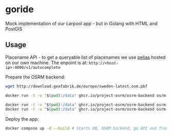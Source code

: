 # goride

Mock implementation of our carpool app - but in Golang with HTML and PostGIS

## Usage

Placename API - to get a queryable list of placenames we use [pelias](https://github.com/pelias/pelias) hosted on our own machine.
The enpoint is at:
`http://<host-ip>:4000/v1/autocomplete`

Prepare the OSRM backend:

```bash
wget http://download.geofabrik.de/europe/sweden-latest.osm.pbf

docker run -t -v "$(pwd):/data" ghcr.io/project-osrm/osrm-backend osrm-extract -p /opt/car.lua /data/sweden-latest.osm.pbf || echo "osrm-extract failed"

docker run -t -v "$(pwd):/data" ghcr.io/project-osrm/osrm-backend osrm-partition /data/sweden-latest.osrm || echo "osrm-partition failed"
docker run -t -v "$(pwd):/data" ghcr.io/project-osrm/osrm-backend osrm-customize /data/sweden-latest.osrm || echo "osrm-customize failed"
```

Deploy the app:

```bash
docker compose up -d --build # Starts DB, OSRM backend, go API and frontend
```
